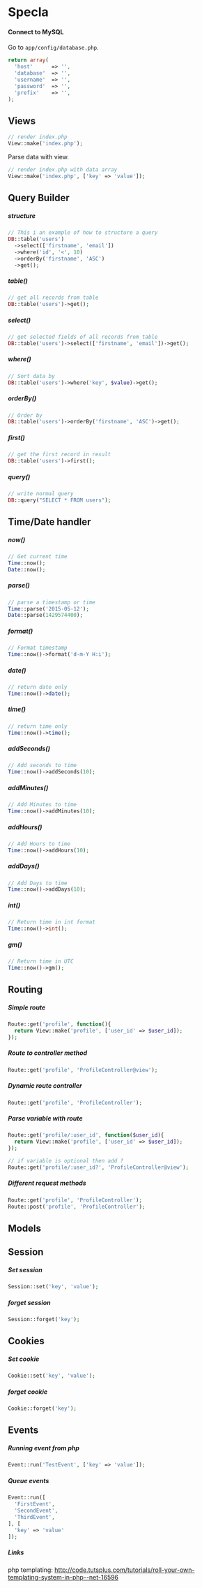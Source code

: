 # Specla

#### Connect to MySQL
Go to `app/config/database.php`.
```php
return array(
  'host'      => '',
  'database'  => '',
  'username'  => '',
  'password'  => '',
  'prefix'    => '',
);
```

## Views
```php
// render index.php
View::make('index.php');
```

Parse data with view.
```php
// render index.php with data array
View::make('index.php', ['key' => 'value']);
```

## Query Builder
##### structure
```php
// This i an example of how to structure a query
DB::table('users')
  ->select(['firstname', 'email'])
  ->where('id', '<', 10)
  ->orderBy('firstname', 'ASC')
  ->get();
```

##### table()
```php
// get all records from table
DB::table('users')->get();
```

##### select()

```php
// get selected fields of all records from table
DB::table('users')->select(['firstname', 'email'])->get();
```

##### where()

```php
// Sort data by 
DB::table('users')->where('key', $value)->get();
```

##### orderBy()

```php
// Order by
DB::table('users')->orderBy('firstname', 'ASC')->get();
```

##### first()

```php
// get the first record in result
DB::table('users')->first();
```

##### query()

```php
// write normal query
DB::query("SELECT * FROM users");
```

## Time/Date handler
##### now()
```php
// Get current time 
Time::now();
Date::now();
```

##### parse()
```php
// parse a timestamp or time
Time::parse('2015-05-12');
Date::parse(1429574400);
```

##### format()
```php
// Format timestamp
Time::now()->format('d-m-Y H:i');
```

##### date()
```php
// return date only
Time::now()->date();
```

##### time()
```php
// return time only
Time::now()->time();
```

##### addSeconds()
```php
// Add seconds to time
Time::now()->addSeconds(10);
```

##### addMinutes()
```php
// Add Minutes to time
Time::now()->addMinutes(10);
```

##### addHours()
```php
// Add Hours to time
Time::now()->addHours(10);
```

##### addDays()
```php
// Add Days to time
Time::now()->addDays(10);
```

##### int()
```php
// Return time in int format
Time::now()->int();
```

##### gm()
```php
// Return time in UTC
Time::now()->gm();
```

## Routing 
##### Simple route
```php
Route::get('profile', function(){
  return View::make('profile', ['user_id' => $user_id]);
});
```

##### Route to controller method
```php
Route::get('profile', 'ProfileController@view');
```

##### Dynamic route controller
```php
Route::get('profile', 'ProfileController');
```

##### Parse variable with route
```php
Route::get('profile/:user_id', function($user_id){
  return View::make('profile', ['user_id' => $user_id]);
});

// if variable is optional then add ?
Route::get('profile/:user_id?', 'ProfileController@view');
```

##### Different request methods
```php
Route::get('profile', 'ProfileController');
Route::post('profile', 'ProfileController');
```

## Models

## Session
##### Set session
```php
Session::set('key', 'value');
```

##### forget session
```php
Session::forget('key');
```

## Cookies
##### Set cookie
```php
Cookie::set('key', 'value');
```

##### forget cookie
```php
Cookie::forget('key');
```

## Events
##### Running event from php
```php
Event::run('TestEvent', ['key' => 'value']);
```

##### Queue events
```php
Event::run([
  'FirstEvent',
  'SecondEvent',
  'ThirdEvent',
], [
  'key' => 'value'
]);
```

##### Links
php templating: http://code.tutsplus.com/tutorials/roll-your-own-templating-system-in-php--net-16596













